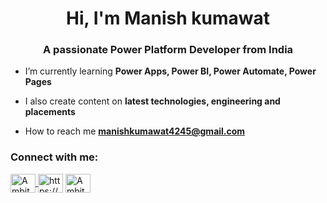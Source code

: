 <h1 align="center">Hi, I'm Manish kumawat</h1>
<h3 align="center">A passionate Power Platform Developer from India</h3>

- I’m currently learning **Power Apps, Power BI, Power Automate, Power Pages**

- I also create content on **latest technologies, engineering and placements**

- How to reach me **manishkumawat4245@gmail.com**

<h3 align="left">Connect with me:</h3>
<p align="left">
  
<a href="https://youtube.com/@ambiteducations63?si=udmDjS1L-11Ce4My" target="blank">
  <img align="center" src="https://raw.githubusercontent.com/rahuldkjain/github-profile-readme-generator/master/src/images/icons/Social/youtube.svg" alt="Ambit Educations YouTube" height="30" width="40" />
</a>
<a href="https://www.linkedin.com/in/manish-kumawat13/" target="blank"><img align="center" src="https://raw.githubusercontent.com/rahuldkjain/github-profile-readme-generator/master/src/images/icons/Social/linked-in-alt.svg" alt="https://www.linkedin.com/in/manish-kumawat13/" height="30" width="40" /></a>
<a href="https://www.instagram.com/ambiteducations/" target="blank">
  <img align="center" src="https://raw.githubusercontent.com/rahuldkjain/github-profile-readme-generator/master/src/images/icons/Social/instagram.svg" alt="Ambit Educations Instagram" height="30" width="40" />
</a>

</p>
